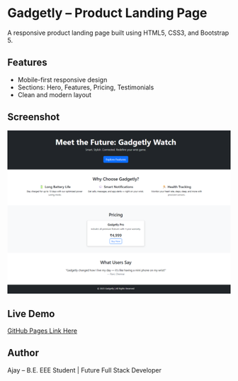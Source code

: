 # Gadgetly – Product Landing Page

A responsive product landing page built using HTML5, CSS3, and Bootstrap 5.

## Features
- Mobile-first responsive design
- Sections: Hero, Features, Pricing, Testimonials
- Clean and modern layout

## Screenshot

![Page Screenshot](./scrnsht.png)

## Live Demo
[GitHub Pages Link Here](https://ajay2005-code.github.io/product_landing_page/)

## Author
Ajay – B.E. EEE Student | Future Full Stack Developer
